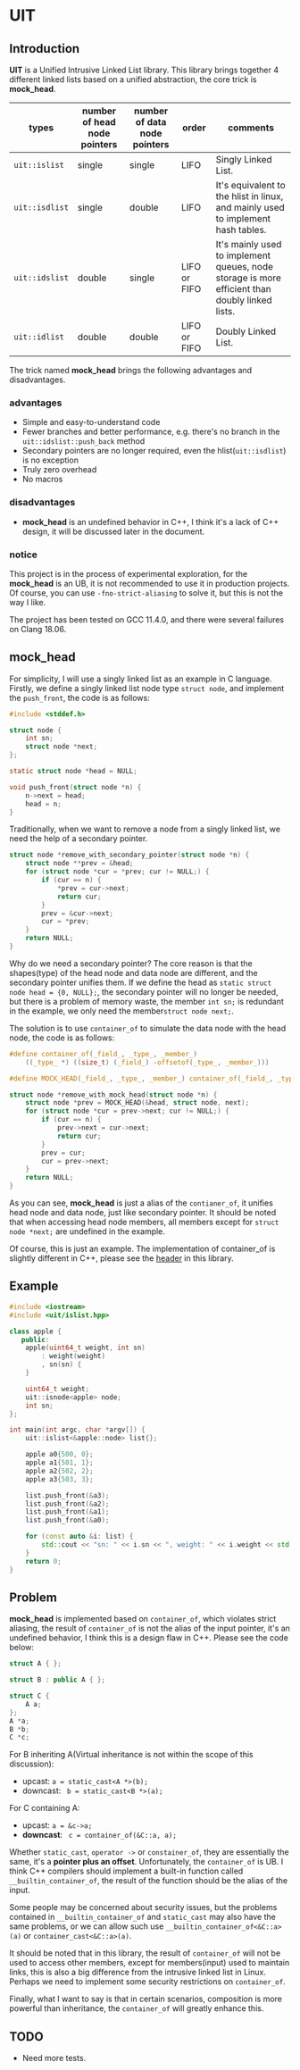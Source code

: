 # UIT

## Introduction

**UIT** is a Unified Intrusive Linked List library. This library brings together 4 different linked lists based on a unified abstraction, the core trick is **mock_head**.

| types          | number of head  node pointers | number of data node pointers | order        | comments                                                     |
| -------------- | ----------------------------- | ---------------------------- | ------------ | ------------------------------------------------------------ |
| `uit::islist`  | single                        | single                       | LIFO         | Singly Linked List.                                          |
| `uit::isdlist` | single                        | double                       | LIFO         | It's equivalent to the hlist in linux, and mainly used to implement hash tables. |
| `uit::idslist` | double                        | single                       | LIFO or FIFO | It's mainly used to implement queues, node storage is more efficient than doubly linked lists. |
| `uit::idlist`  | double                        | double                       | LIFO or FIFO | Doubly Linked List.                                          |

The trick named **mock_head** brings the following advantages and disadvantages.

### advantages

- Simple and easy-to-understand code
- Fewer branches and better performance, e.g. there's no branch in the `uit::idslist::push_back` method
- Secondary pointers are no longer required, even the hlist(`uit::isdlist`) is no exception
- Truly zero overhead
- No macros

### disadvantages

- **mock_head** is an undefined behavior in C++, I think it's a lack of C++ design, it will be discussed later in the document.

### notice

This project is in the process of experimental exploration, for the **mock_head** is an UB, it is not recommended to use it in production projects. Of course, you can use  `-fno-strict-aliasing` to solve it, but this is not the way I like.

The project has been tested on GCC 11.4.0, and there were several failures on Clang 18.06.

## mock_head

For simplicity, I will use a singly linked list as an example in C language. Firstly, we define a singly linked list node type `struct node`, and implement the `push_front`, the code is as follows:

```c
#include <stddef.h>

struct node {
    int sn;
    struct node *next;
};

static struct node *head = NULL;

void push_front(struct node *n) {
    n->next = head;
    head = n;
}
```

Traditionally, when we want to remove a node from a singly linked list, we need the help of a secondary pointer.

```c
struct node *remove_with_secondary_pointer(struct node *n) {
    struct node **prev = &head;
    for (struct node *cur = *prev; cur != NULL;) {
        if (cur == n) {
            *prev = cur->next;
            return cur;
        }
        prev = &cur->next;
        cur = *prev;
    }
    return NULL;
}
```

Why do we need a secondary pointer? The core reason is that the shapes(type) of the head node and data node are different, and the secondary pointer unifies them. If we define the head as `static struct node head = {0, NULL};`, the secondary pointer will no longer be needed, but there is a problem of memory waste, the member `int sn;` is redundant in the example, we only need the member`struct node next;`.

The solution is to use `container_of` to simulate the data node with the head node, the code is as follows:

```c
#define container_of(_field_, _type_, _member_)                                                    \
    ((_type_ *) ((size_t) (_field_) -offsetof(_type_, _member_)))

#define MOCK_HEAD(_field_, _type_, _member_) container_of(_field_, _type_, _member_)

struct node *remove_with_mock_head(struct node *n) {
    struct node *prev = MOCK_HEAD(&head, struct node, next);
    for (struct node *cur = prev->next; cur != NULL;) {
        if (cur == n) {
            prev->next = cur->next;
            return cur;
        }
        prev = cur;
        cur = prev->next;
    }
    return NULL;
}
```

As you can see, **mock_head** is just a alias of the `contianer_of`, it unifies head node and data node, just like secondary pointer. It should be noted that when accessing head node members, all members except for `struct node *next;` are undefined in the example.

Of course, this is just an example. The implementation of container_of is slightly different in C++, please see the [header](include/uit/intrusive.hpp) in this library.

## Example

```c++
#include <iostream>
#include <uit/islist.hpp>

class apple {
   public:
    apple(uint64_t weight, int sn)
        : weight(weight)
        , sn(sn) {
    }

    uint64_t weight;
    uit::isnode<apple> node;
    int sn;
};

int main(int argc, char *argv[]) {
    uit::islist<&apple::node> list{};

    apple a0{500, 0};
    apple a1{501, 1};
    apple a2{502, 2};
    apple a3{503, 3};

    list.push_front(&a3);
    list.push_front(&a2);
    list.push_front(&a1);
    list.push_front(&a0);

    for (const auto &i: list) {
        std::cout << "sn: " << i.sn << ", weight: " << i.weight << std::endl;
    }
    return 0;
}
```

## Problem

**mock_head** is implemented based on `container_of`, which violates strict aliasing, the result of `container_of` is not the alias of the input pointer, it's an undefined behavior, I think this is a design flaw in C++. Please see the code below:

```c++
struct A { };

struct B : public A { };

struct C {
    A a;
};
A *a;
B *b;
C *c;
```

For B inheriting A(Virtual inheritance is not within the scope of this discussion):

- upcast: `a = static_cast<A *>(b);`
- downcast: ` b = static_cast<B *>(a);`

For C containing A:

- upcast: `a = &c->a;`
- **downcast**: ` c = container_of(&C::a, a);`

Whether  `static_cast`, `operator ->` or `constainer_of`, they are essentially the same, it's a **pointer plus an offset**. Unfortunately, the `container_of` is UB. I think C++ compilers should implement a built-in function called `__builtin_container_of`, the result of the function should be the alias of the input. 

Some people may be concerned about security issues, but the problems contained in `__builtin_container_of` and `static_cast` may also have the same problems, or we can allow such use `__builtin_container_of<&C::a>(a)` or `container_cast<&C::a>(a)`. 

It should be noted that in this library, the result of `container_of` will not be used to access other members, except for members(input) used to maintain links, this is also a big difference from the intrusive linked list in Linux. Perhaps we need to implement some security restrictions on `container_of`.

Finally, what I want to say is that in certain scenarios, composition is more powerful than inheritance, the `container_of` will greatly enhance this.

## TODO

- Need more tests.